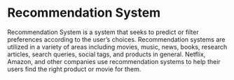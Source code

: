 # Recommendation System
Recommendation System is a system that seeks to predict or filter preferences according to the user’s choices. Recommendation systems are utilized in a variety of areas including movies, music, news, books, research articles, search queries, social tags, and products in general. Netflix, Amazon, and other companies use recommendation systems to help their users find the right product or movie for them.
